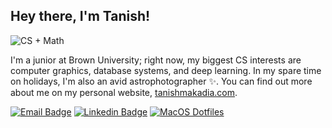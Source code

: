 ## Hey there, I'm Tanish!

![CS + Math](https://img.shields.io/badge/Math%20%2B%20CS-Brown%20University-blue?style=for-the-badge&labelColor=white&color=4e3629) 

I'm a junior at Brown University; right now, my biggest CS interests are computer graphics, database systems, and deep learning. In my spare time on holidays, I'm also an avid astrophotographer ✨. You can find out more about me on my personal website, [tanishmakadia.com](https://tanishmakadia.com).

[![Email Badge](https://img.shields.io/badge/Email-ea4336?style=flat-square&logo=gmail&logoColor=white)](mailto:tanish_makadia@brown.edu) [![Linkedin Badge](https://img.shields.io/badge/-LinkedIn-0474b3?style=flat-square&logo=Linkedin&logoColor=white)](https://linkedin.com/in/tanish-makadia) [![MacOS Dotfiles](https://img.shields.io/badge/macOS%20dotfiles-3f3f46?style=flat-square&logo=apple&logoColor=white)](https://github.com/starboi-63/dotfiles) 

<!--
**starboi-63/starboi-63** is a ✨ _special_ ✨ repository because its `README.md` (this file) appears on your GitHub profile.

Here are some ideas to get you started:

- 🔭 I’m currently working on ...
- 🌱 I’m currently learning ...
- 👯 I’m looking to collaborate on ...
- 🤔 I’m looking for help with ...
- 💬 Ask me about ...
- 📫 How to reach me: ...
- 😄 Pronouns: ...
- ⚡ Fun fact: ...
-->
